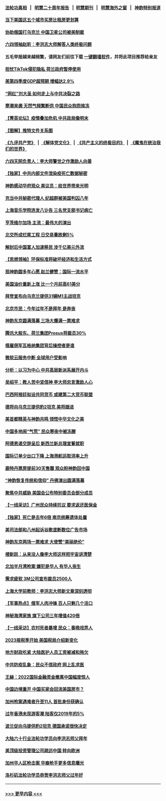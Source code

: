 #### [法轮功真相](https://github.com/gfw-breaker/truth/blob/master/README.md?t=0) &nbsp;&nbsp;|&nbsp;&nbsp; [明慧二十周年报告](https://github.com/gfw-breaker/mh-reports/blob/master/README.md?t=0) &nbsp;&nbsp;|&nbsp;&nbsp;[明慧期刊](https://github.com/gfw-breaker/mh-qikan) &nbsp;&nbsp;|&nbsp;&nbsp; [明慧海外之窗](https://github.com/gfw-breaker/mh-news/blob/master/README.md?t=0) &nbsp;&nbsp;|&nbsp;&nbsp; [神韵特别报道](https://github.com/gfw-breaker/mh-news/blob/master/shenyun.md?t=0)
#### [当下美国这五个城市买房比租房更划算](../pages/nf4514/n13916330.md?t=01271543) 
#### [协助俄国打乌克兰 中国卫星公司被美制裁](../pages/nf4514/n13916289.md?t=01271543) 
#### [六四领袖赵昕：李洪志大师解答人类终极问题](../pages/nf4514/n13916319.md?t=01271543) 
#### 五毛举报越来越频繁，请网友们前往下载 [一键翻墙软件](https://github.com/gfw-breaker/ssr-accounts)，并将此项目推荐给亲友
#### [担忧TikTok侵犯隐私 荷兰政府暂停使用](../pages/nf4514/n13916212.md?t=01271543) 
#### [美第四季度GDP超预期 增幅达2.9%](../pages/nf4514/n13916144.md?t=01271543) 
#### [“网红”刘大圣  如何走上与中共决裂之路](../pages/nf4514/n13915701.md?t=01271543) 
#### [寒潮来袭 天然气频繁断供 中国民众抱怨挨冻](../pages/nf4514/n13916037.md?t=01271543) 
#### [【菁英论坛】疫情叠加危机 中共政局像明末](../pages/nf4514/n13914887.md?t=01271543) 
#### [【图解】推特文件关系图](../pages/nf4514/n13916133.md?t=01271543) 
#### [《九评共产党》](https://github.com/begood0513/9ping.md/blob/master/README.md) &nbsp;|&nbsp; [《解体党文化》](../../../../jtdwh.md/blob/master/README.md)  &nbsp;|&nbsp; [《共产主义的终极目的》](../../../../gczydzjmd.md/blob/master/README.md) &nbsp;|&nbsp; [《魔鬼在统治我们的世界》](../../../../mgztzwmdsj.md/blob/master/README.md) 
#### [六四天网负责人：李大师警世之作激励人向善](../pages/nf4514/n13915946.md?t=01271543) 
#### [【独家】中共内部文件泄染疫死亡数据秘密](../pages/nf4514/n13915199.md?t=01271543) 
#### [神韵感动华府观众 美议员：给世界带来光明](../pages/nf4514/n13916087.md?t=01271543) 
#### [充当中共秘密代理人 纪超群被美国判囚八年](../pages/nf4514/n13915901.md?t=01271543) 
#### [上海音乐学院连发八讣告 三名党支部书记病亡](../pages/nf4514/n13915906.md?t=01271543) 
#### [亨茨维尔加场 主流：最伟大的演出](../pages/nf4514/n13916040.md?t=01271543) 
#### [北交所成烂尾工程 日交易量跌剩5%](../pages/nf4514/n13915867.md?t=01271543) 
#### [解封后中国富人加速移民 涉千亿美元外流](../pages/nf4514/n13915670.md?t=01271543) 
#### [【思想领袖】环保标准将破坏经济和生活方式](../pages/nf4514/n13887756.md?t=01271543) 
#### [观神韵圆多年心愿 赵兰健赞：国际一流水平](../pages/nf4514/n13915529.md?t=01271543) 
#### [美国油价重新上涨 比一个月前高61美分](../pages/nf4514/n13915560.md?t=01271543) 
#### [拜登宣布向乌克兰提供31辆M1主战坦克](../pages/nf4514/n13915515.md?t=01271543) 
#### [北京市民：今年过年不是拜年 是奔丧](../pages/nf4514/n13915059.md?t=01271543) 
#### [神韵东京圆满落幕 三场大爆满一票难求](../pages/nf4514/n13915487.md?t=01271543) 
#### [腾讯大股东、荷兰集团Prosus将裁员30%](../pages/nf4514/n13915500.md?t=01271543) 
#### [俄雇佣军瓦格纳集团背后操控者是谁](../pages/nf4514/n13915324.md?t=01271543) 
#### [微软云服务中断 全球用户受影响](../pages/nf4514/n13915419.md?t=01271543) 
#### [分析：以习为中心 中共高层新派系展开内斗](../pages/nf4514/n13914955.md?t=01271543) 
#### [吴绍平：教人苦中坚信神 李大师忠言激励人心](../pages/nf4514/n13915306.md?t=01271543) 
#### [巴西阿根廷拟设共同货币 或建第二大货币联盟](../pages/nf4514/n13915394.md?t=01271543) 
#### [德将向乌克兰提供豹2坦克 美将跟进](../pages/nf4514/n13915335.md?t=01271543) 
#### [美首都精英与神韵共鸣 领悟中华文化之美](../pages/nf4514/n13915308.md?t=01271543) 
#### [中国多地闹“气荒” 民众寒夜中被冻醒](../pages/nf4514/n13915193.md?t=01271543) 
#### [阿德恩递交辞呈后 新西兰新总理宣誓就职](../pages/nf4514/n13915095.md?t=01271543) 
#### [国际订单少出口下降 上海港航运取消率上升](../pages/nf4514/n13915042.md?t=01271543) 
#### [鹿特丹票房提前30天售罄 观众盼神韵回中国](../pages/nf4514/n13915256.md?t=01271543) 
#### [“神韵恢复传统和信仰” 丹佛演出圆满落幕](../pages/nf4514/n13915208.md?t=01271543) 
#### [聚焦中共威胁 美国会公布特别委员会部分成员](../pages/nf4514/n13914942.md?t=01271543) 
#### [【一线采访】广州民众持续抗议 要求返还医保金](../pages/nf4514/n13914652.md?t=01271543) 
#### [【独家】死亡是去年6倍 南京统筹遗体处置](../pages/nf4514/n13914832.md?t=01271543) 
#### [美司法部和八州起诉谷歌垄断数位广告市场](../pages/nf4514/n13914789.md?t=01271543) 
#### [神韵东京两场一票难求 大使赞“美丽绝伦”](../pages/nf4514/n13914763.md?t=01271543) 
#### [楼新跃：从来没人像李大师这样把宇宙讲清楚](../pages/nf4514/n13914341.md?t=01271543) 
#### [北加半月湾枪案 嫌犯是华人 有华人丧生](../pages/nf4514/n13914758.md?t=01271543) 
#### [需求疲软 3M公司宣布裁员2500人](../pages/nf4514/n13914721.md?t=01271543) 
#### [上海大学前教师：李洪志大师新文章深刻透彻](../pages/nf4514/n13914400.md?t=01271543) 
#### [【军事热点】俄军人肉冲锋 百人只剩几个活口](../pages/nf4514/n13914610.md?t=01271543) 
#### [神秘海湾家族 旗下公司三年增值420倍](../pages/nf4514/n13914494.md?t=01271543) 
#### [【一线采访】农村死者暴增 民众：春晚戏弄人](../pages/nf4514/n13912040.md?t=01271543) 
#### [2023报税季开始 美国税局介绍新变化](../pages/nf4514/n13914403.md?t=01271543) 
#### [地方财政吃紧 大陆医护人员工资被减和拖欠](../pages/nf4514/n13914395.md?t=01271543) 
#### [中共防疫乱象：民众不信政府 网上乱求医](../pages/nf4514/n13914293.md?t=01271543) 
#### [王赫：2022国际金融资金撤离中国幅度惊人](../pages/nf4514/n13914384.md?t=01271543) 
#### [中国边境重开 中国买家会回流美国房市？](../pages/nf4514/n13914354.md?t=01271543) 
#### [加州枪案遇难者升至11人 首批身份获确认](../pages/nf4514/n13914312.md?t=01271543) 
#### [过年香港未现游客潮 陆客仅2019年的5%](../pages/nf4514/n13914334.md?t=01271543) 
#### [波兰促向乌提供豹2坦克 德国承诺很快决定](../pages/nf4514/n13914193.md?t=01271543) 
#### [大陆六十行业法轮功学员向李洪志师父拜年](../pages/nf4514/n13914164.md?t=01271543) 
#### [美顶级投资管理公司疏远中国 转向欧洲](../pages/nf4514/n13914279.md?t=01271543) 
#### [加州华人区枪击案 华裔枪手更多信息曝光](../pages/nf4514/n13914171.md?t=01271543) 
#### [洛杉矶法轮功学员恭贺李洪志师父过年好](../pages/nf4514/n13913651.md?t=01271543) 

----
#### [ >>> 更早内容 <<< ](../indexes/nf4514-earlier.md)
